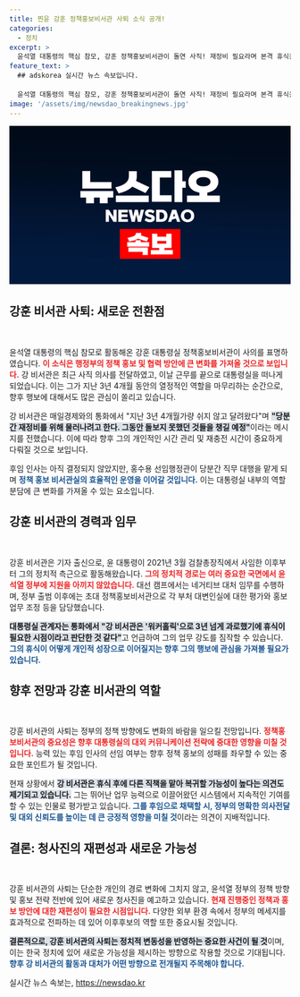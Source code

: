 ```yaml
---
title: 찐윤 강훈 정책홍보비서관 사퇴 소식 공개!
categories:
  - 정치
excerpt: >
  윤석열 대통령의 핵심 참모, 강훈 정책홍보비서관이 돌연 사직! 재정비 필요라며 본격 휴식을 선언한 그의 뒷이야기와 후임은 과연 누구? 클릭해서 자세히 알아보세요!
feature_text: >
  ## adskorea 실시간 뉴스 속보입니다.

  윤석열 대통령의 핵심 참모, 강훈 정책홍보비서관이 돌연 사직! 재정비 필요라며 본격 휴식을 선언한 그의 뒷이야기와 후임은 과연 누구? 클릭해서 자세히 알아보세요!
image: '/assets/img/newsdao_breakingnews.jpg'
---
```


<p><img src="/assets/img/newsdao_breakingnews.jpg" alt="adskorea 속보" /></p>

<h2 data-ke-size="size26">강훈 비서관 사퇴: 새로운 전환점</h2>

<p data-ke-size="size16">&nbsp;</p>

<p>윤석열 대통령의 핵심 참모로 활동해온 강훈 대통령실 정책홍보비서관이 사의를 표명하였습니다. <b><span style="color: #ee2323;">이 소식은 행정부의 정책 홍보 및 협력 방안에 큰 변화를 가져올 것으로 보입니다.</span></b> 강 비서관은 최근 사직 의사를 전달하였고, 이날 근무를 끝으로 대통령실을 떠나게 되었습니다. 이는 그가 지난 3년 4개월 동안의 열정적인 역할을 마무리하는 순간으로, 향후 행보에 대해서도 많은 관심이 쏠리고 있습니다. </p>

<p>강 비서관은 매일경제와의 통화에서 "지난 3년 4개월가량 쉬지 않고 달려왔다"며 <b><span style="background-color: #21538527;">"당분간 재정비를 위해 물러나려고 한다. 그동안 돌보지 못했던 것들을 챙길 예정"</span></b>이라는 메시지를 전했습니다. 이에 따라 향후 그의 개인적인 시간 관리 및 재충전 시간이 중요하게 다뤄질 것으로 보입니다. </p>

<p>후임 인사는 아직 결정되지 않았지만, 홍수용 선임행정관이 당분간 직무 대행을 맡게 되며 <b><span style="color: #1a5490;">정책 홍보 비서관실의 효율적인 운영을 이어갈 것입니다.</span></b> 이는 대통령실 내부의 역할 분담에 큰 변화를 가져올 수 있는 요소입니다. </p>

<h2 data-ke-size="size26">강훈 비서관의 경력과 임무</h2>

<p data-ke-size="size16">&nbsp;</p>

<p>강훈 비서관은 기자 출신으로, 윤 대통령이 2021년 3월 검찰총장직에서 사임한 이후부터 그의 정치적 측근으로 활동해왔습니다. <b><span style="color: #ee2323;">그의 정치적 경로는 여러 중요한 국면에서 윤석열 정부에 지원을 아끼지 않았습니다.</span></b> 대선 캠프에서는 네거티브 대처 임무를 수행하며, 정부 출범 이후에는 초대 정책홍보비서관으로 각 부처 대변인실에 대한 평가와 홍보 업무 조정 등을 담당했습니다. </p>

<p><b><span style="background-color: #21538527;">대통령실 관계자는 통화에서 "강 비서관은 '워커홀릭'으로 3년 넘게 과로했기에 휴식이 필요한 시점이라고 판단한 것 같다"</span></b>고 언급하여 그의 업무 강도를 짐작할 수 있습니다. <b><span style="color: #1a5490;">그의 휴식이 어떻게 개인적 성장으로 이어질지는 향후 그의 행보에 관심을 가져볼 필요가 있습니다.</span></b></p>

<h2 data-ke-size="size26">향후 전망과 강훈 비서관의 역할</h2>

<p data-ke-size="size16">&nbsp;</p>

<p>강훈 비서관의 사퇴는 정부의 정책 방향에도 변화의 바람을 일으킬 전망입니다. <b><span style="color: #ee2323;">정책홍보비서관의 중요성은 향후 대통령실의 대외 커뮤니케이션 전략에 중대한 영향을 미칠 것입니다.</span></b> 능력 있는 후임 인사의 선임 여부는 향후 정책 홍보의 성패를 좌우할 수 있는 중요한 포인트가 될 것입니다.</p>

<p>현재 상황에서 <b><span style="background-color: #21538527;">강 비서관은 휴식 후에 다른 직책을 맡아 복귀할 가능성이 높다는 의견도 제기되고 있습니다.</span></b> 그는 뛰어난 업무 능력으로 이끌어왔던 시스템에서 지속적인 기여를 할 수 있는 인물로 평가받고 있습니다. <b><span style="color: #1a5490;">그를 후임으로 채택할 시, 정부의 명확한 의사전달 및 대외 신뢰도를 높이는 데 큰 긍정적 영향을 미칠 것</span></b>이라는 의견이 지배적입니다.</p>

<h2 data-ke-size="size26">결론: 청사진의 재편성과 새로운 가능성</h2>

<p data-ke-size="size16">&nbsp;</p>

<p>강훈 비서관의 사퇴는 단순한 개인의 경로 변화에 그치지 않고, 윤석열 정부의 정책 방향 및 홍보 전략 전반에 있어 새로운 청사진을 예고하고 있습니다. <b><span style="color: #ee2323;">현재 진행중인 정책과 홍보 방안에 대한 재편성이 필요한 시점입니다.</span></b> 다양한 외부 환경 속에서 정부의 메세지를 효과적으로 전파하는 데 있어 이후후보의 역할 또한 중요시될 것입니다.</p>

<p><b><span style="background-color: #21538527;">결론적으로, 강훈 비서관의 사퇴는 정치적 변동성을 반영하는 중요한 사건이 될 것</span></b>이며, 이는 한국 정치에 있어 새로운 가능성을 제시하는 방향으로 작용할 것으로 기대됩니다. <b><span style="color: #1a5490;">향후 강 비서관의 활동과 대처가 어떤 방향으로 전개될지 주목해야 합니다.</span></b></p>

<p data-ke-size="size16"></p>
실시간 뉴스 속보는, <a href="https://newsdao.kr" rel="dofollow">https://newsdao.kr</a>


